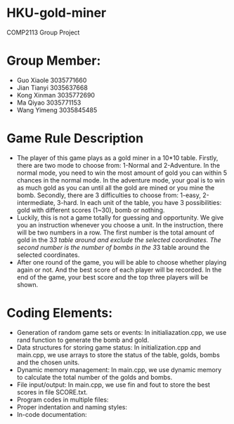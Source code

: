 # HKU-gold-miner
COMP2113 Group Project

# Group Member:
* Guo Xiaole 3035771660
* Jian Tianyi 3035637668
* Kong Xinman 3035772690
* Ma Qiyao 3035771153
* Wang Yimeng 3035845485

# Game Rule Description
* The player of this game plays as a gold miner in a 10*10 table. Firstly, there are two mode to choose from: 1-Normal and 2-Adventure. In the normal mode, you need to win the most amount of gold you can within 5 chances in the normal mode. In the adventure mode, your goal is to win as much gold as you can until all the gold are mined or you mine the bomb. Secondly, there are 3 difficulties to choose from: 1-easy, 2-intermediate, 3-hard. In each unit of the table, you have 3 possibilities: gold with different scores (1~30), bomb or nothing. 
* Luckily, this is not a game totally for guessing and opportunity. We give you an instruction whenever you choose a unit. In the instruction, there will be two numbers in a row. The first number is the total amount of gold in the 3*3 table around and exclude the selected coordinates. The second number is the number of bombs in the 3*3 table around the selected coordinates.
* After one round of the game, you will be able to choose whether playing again or not. And the best score of each player will be recorded. In the end of the game, your best score and the top three players will be shown.

# Coding Elements:
* Generation of random game sets or events: In initialiazation.cpp, we use rand function to generate the bomb and gold.
* Data structures for storing game status: In initialization.cpp and main.cpp, we use arrays to store the status of the table, golds, bombs and the chosen units.
* Dynamic memory management: In main.cpp, we use dynamic memory to calculate the total number of the golds and bombs.
* File input/output: In main.cpp, we use fin and fout to store the best scores in file SCORE.txt.
* Program codes in multiple files:
* Proper indentation and naming styles:
* In-code documentation: 
